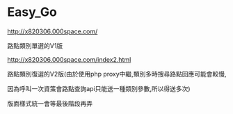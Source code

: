 ﻿Easy_Go
=======

http://x820306.000space.com/

路點類別單選的V1版

http://x820306.000space.com/index2.html

路點類別復選的V2版(由於使用php proxy中繼,類別多時搜尋路點回應可能會較慢,

因為呼叫一次資策會路點查詢api只能送一種類別參數,所以得送多次)


版面樣式統一會等最後階段再弄